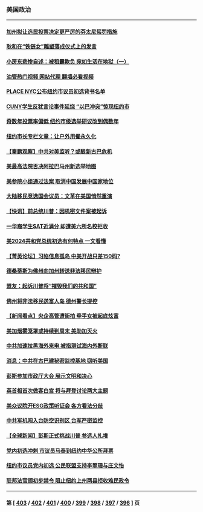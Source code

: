 ### 美国政治
---
#### [加州拟让选民投票决定更严厉的芬太尼惩罚措施](../../pages/ncid1078159/n14013011.md?06091645) 
#### [耿和在“铁链女”雕塑落成仪式上的发言](../../pages/ncid1078159/n14013004.md?06091645) 
#### [小房东悲惨自述：被租霸欺负 宛如生活在地狱（一）](../../pages/ncid1078159/n14012924.md?06091645) 
#### [油管热门视频 网站代理 翻墙必看视频](http://138.2.39.72:81/youtube.html?epic-marker?06091645)
#### [PLACE NYC公布纽约市议员初选背书名单](../../pages/ncid1078159/n14012901.md?06091645) 
#### [CUNY学生反犹言论事件延烧 “以巴冲突”惊现纽约市](../../pages/ncid1078159/n14012910.md?06091645) 
#### [奇数年投票率偏低 纽约市级选举研议改到偶数年](../../pages/ncid1078159/n14012905.md?06091645) 
#### [纽约市长专栏文章：让户外用餐永久化](../../pages/ncid1078159/n14012865.md?06091645) 
#### [【秦鹏观察】中共对美监听？或酿新古巴危机](../../pages/ncid1078159/n14012690.md?06091645) 
#### [美最高法院否决阿拉巴马州新选举地图](../../pages/ncid1078159/n14012608.md?06091645) 
#### [美参院小组通过法案 取消中国发展中国家地位](../../pages/ncid1078159/n14012741.md?06091645) 
#### [大陆移民竞选国会议员：文革在美国悄然重演](../../pages/ncid1078159/n14012813.md?06091645) 
#### [【快讯】前总统川普：因机密文件案被起诉](../../pages/ncid1078159/n14012714.md?06091645) 
#### [一华裔学生SAT近满分 却遭美六所名校拒收](../../pages/ncid1078159/n14012604.md?06091645) 
#### [美2024共和党总统初选有何特点 一文看懂](../../pages/ncid1078159/n14012513.md?06091645) 
#### [【菁英论坛】习陷信息孤岛 中美开战只差150码?](../../pages/ncid1078159/n14012675.md?06091645) 
#### [德桑蒂斯为佛州向加州转送非法移民辩护](../../pages/ncid1078159/n14012621.md?06091645) 
#### [盟友：起诉川普将“摧毁我们的共和国”](../../pages/ncid1078159/n14012552.md?06091645) 
#### [佛州将非法移民送富人岛 德州警长提控](../../pages/ncid1078159/n14012069.md?06091645) 
#### [【新闻看点】央企高管遭街拍 牵手女被起底炫富](../../pages/ncid1078159/n14012548.md?06091645) 
#### [美加烟雾笼罩或持续到周末 美助加灭火](../../pages/ncid1078159/n14012355.md?06091645) 
#### [中共加速拉黑海外来电 被指测试海内外断联](../../pages/ncid1078159/n14012543.md?06091645) 
#### [消息：中共在古巴建秘密监控基地 窃听美国](../../pages/ncid1078159/n14012551.md?06091645) 
#### [彭斯参加市政厅大会 展示文明和决心](../../pages/ncid1078159/n14012428.md?06091645) 
#### [英首相首次做客白宫 将与拜登讨论两大主题](../../pages/ncid1078159/n14012380.md?06091645) 
#### [美众议院开ESG政策听证会 各方看法分歧](../../pages/ncid1078159/n14011912.md?06091645) 
#### [中共军机闯入台防空识别区 台军严密监控](../../pages/ncid1078159/n14012349.md?06091645) 
#### [【全球新闻】彭斯正式挑战川普 参选人扎堆](../../pages/ncid1078159/n14012289.md?06091645) 
#### [党内初选冲刺 市议员马泰到纽约中华公所拜票](../../pages/ncid1078159/n14012195.md?06091645) 
#### [纽约市议员党内初选 公民联盟支持李翠珊与庄文怡](../../pages/ncid1078159/n14012194.md?06091645) 
#### [联邦法官颁初步禁令 阻止纽约上州两县拒收难民政令](../../pages/ncid1078159/n14012128.md?06091645) 

---
#### 第 [ [403](./403.md?06091645) / [402](./402.md?06091645) / [401](./401.md?06091645) / [400](./400.md?06091645) / [399](./399.md?06091645) / [398](./398.md?06091645) / [397](./397.md?06091645) / [396](./396.md?06091645) ] 页
